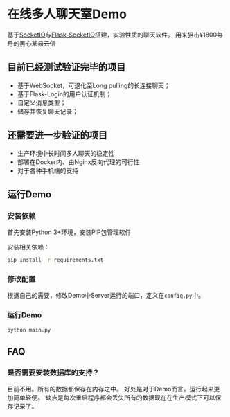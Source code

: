 # 在线多人聊天室Demo

基于[SocketIO](https://socket.io/)与[Flask-SocketIO](https://flask-socketio.readthedocs.io/en/latest/)搭建，实验性质的聊天软件。
~~用来狙击¥1800每月的黑心某易云信~~

## 目前已经测试验证完毕的项目

+ 基于WebSocket，可退化至Long pulling的长连接聊天；
+ 基于Flask-Login的用户认证机制；
+ 自定义消息类型；
+ 储存并恢复聊天记录；

## 还需要进一步验证的项目

+ 生产环境中长时间多人聊天的稳定性
+ 部署在Docker内、由Nginx反向代理的可行性
+ 对于各种手机端的支持

## 运行Demo

### 安装依赖

首先安装Python 3+环境，安装PIP包管理软件

安装相关依赖：

```bash
pip install -r requirements.txt
```

### 修改配置

根据自己的需要，修改Demo中Server运行的端口，定义在`config.py`中。


### 运行Demo

```bash
python main.py
```
## FAQ

### 是否需要安装数据库的支持？

目前不用。所有的数据都保存在内存之中。
好处是对于Demo而言，运行起来更加简单轻便。
缺点是~~每次重启程序都会丢失所有的数据~~现在在生产模式下可以保存记录了。
